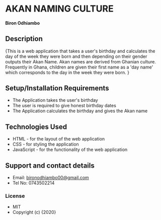 # AKAN NAMING CULTURE
#### Biron Odhiambo 
## Description
{This is a web application that takes a user's birthday and calculates the day of the week they were born and then depending on their gender outputs their Akan Name. Akan names are derived from Ghanian culture. Frequently in Ghana, children are given their first name as a 'day name' which corresponds to the day in the week they were born.
 }
## Setup/Installation Requirements
* The Application takes the user's birthday
* The user is required to give honest birthday dates
* The Application calculates the birthday and gives the Akan name


## Technologies Used
* HTML - for the layout of the web application
* CSS - for styling the application
* JavaScript - for the functionality of the web application
## Support and contact details
* Email: bironodhiambo00@gmail.com
* Tel No: 0743502214
### License
* MIT
* Copyright (c) {2020}
  